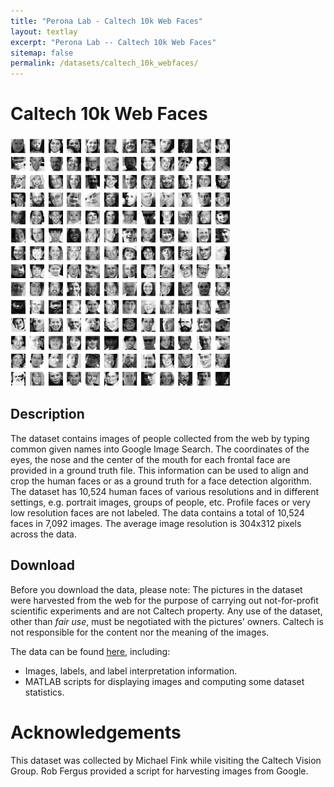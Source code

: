 ```yaml
---
title: "Perona Lab - Caltech 10k Web Faces"
layout: textlay
excerpt: "Perona Lab -- Caltech 10k Web Faces"
sitemap: false
permalink: /datasets/caltech_10k_webfaces/
---
```


<p align="center">
  <h1>
    <b>Caltech 10k Web Faces</b>
  </h1>
  <img width="353" height="400" src="/assets/datasets/caltech_10k_web_faces/WebFaces.jpg">
</p>

## Description
The dataset contains images of people collected from the web by typing common given names into Google Image Search. The coordinates of the eyes, the nose and the center of the mouth for each frontal face are provided in a ground truth file. This information can be used to align and crop the human faces or as a ground truth for a face detection algorithm. The dataset has 10,524 human faces of various resolutions and in different settings, e.g. portrait images, groups of people, etc. Profile faces or very low resolution faces are not labeled. The data contains a total of 10,524 faces in 7,092 images. The average image resolution is 304x312 pixels across the data.

## Download
Before you download the data, please note: The pictures in the dataset were harvested from the web for the purpose of carrying out not-for-profit scientific experiments and are not Caltech property. Any use of the dataset, other than *fair use*, must be negotiated with the pictures' owners. Caltech is not responsible for the content nor the meaning of the images.

The data can be found [here](https://data.caltech.edu/records/20132), including:
* Images, labels, and label interpretation information. 
* MATLAB scripts for displaying images and computing some dataset statistics. 

# Acknowledgements
This dataset was collected by Michael Fink while visiting the Caltech Vision Group. Rob Fergus provided a script for harvesting images from Google. 


